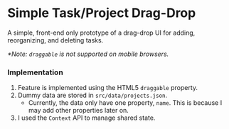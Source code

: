 # Simple Task/Project Drag-Drop

A simple, front-end only prototype of a drag-drop UI for adding, reorganizing, and deleting tasks.

_*Note: `draggable` is not supported on mobile browsers._

### Implementation
1. Feature is implemented using the HTML5 `draggable` property.
2. Dummy data are stored in `src/data/projects.json`.
    - Currently, the data only have one property, `name`. This is because I may add other properties later on.
3. I used the `Context` API to manage shared state. 